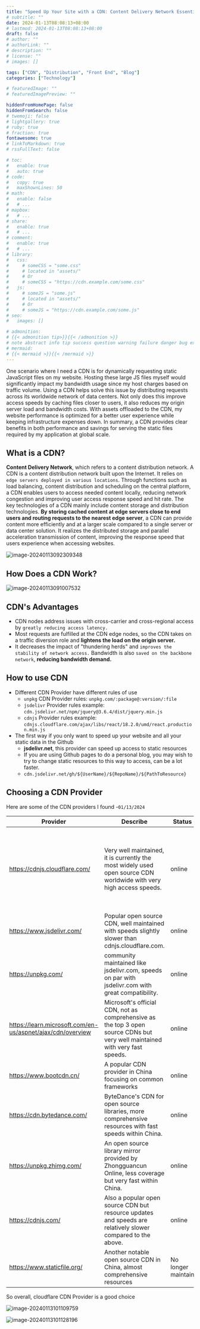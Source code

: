 ```yaml
---
title: "Speed Up Your Site with a CDN: Content Delivery Network Essentials"
# subtitle: ""
date: 2024-01-13T08:08:13+08:00
# lastmod: 2024-01-13T08:08:13+08:00
draft: false
# author: ""
# authorLink: ""
# description: ""
# license: ""
# images: []

tags: ["CDN", "Distribution", "Front End", "Blog"]
categories: ["Technology"]

# featuredImage: ""
# featuredImagePreview: ""

hiddenFromHomePage: false
hiddenFromSearch: false
# twemoji: false
# lightgallery: true
# ruby: true
# fraction: true
fontawesome: true
# linkToMarkdown: true
# rssFullText: false

# toc:
#   enable: true
#   auto: true
# code:
#   copy: true
#   maxShownLines: 50
# math:
#   enable: false
#   # ...
# mapbox:
#   # ...
# share:
#   enable: true
#   # ...
# comment:
#   enable: true
#   # ...
# library:
#   css:
#     # someCSS = "some.css"
#     # located in "assets/"
#     # Or
#     # someCSS = "https://cdn.example.com/some.css"
#   js:
#     # someJS = "some.js"
#     # located in "assets/"
#     # Or
#     # someJS = "https://cdn.example.com/some.js"
# seo:
#   images: []

# admonition:
# {{< admonition tip>}}{{< /admonition >}}
# note abstract info tip success question warning failure danger bug example quote
# mermaid:
# {{< mermaid >}}{{< /mermaid >}}
---
```


One scenario where I need a CDN is for dynamically requesting static JavaScript files on my website. Hosting these large JS files myself would significantly impact my bandwidth usage since my host charges based on traffic volume. Using a CDN helps solve this issue by distributing requests across its worldwide network of data centers. Not only does this improve access speeds by caching files closer to users, it also reduces my origin server load and bandwidth costs. With assets offloaded to the CDN, my website performance is optimized for a better user experience while keeping infrastructure expenses down. In summary, a CDN provides clear benefits in both performance and savings for serving the static files required by my application at global scale.

<!--more-->

## What is a CDN?

**Content Delivery Network**, which refers to a content distribution network. A CDN is a content distribution network built upon the Internet. It relies on `edge servers deployed in various locations`. Through functions such as load balancing, content distribution and scheduling on the central platform, a CDN enables users to access needed content locally, reducing network congestion and improving user access response speed and hit rate. The key technologies of a CDN mainly include content storage and distribution technologies. **By storing cached content at edge servers close to end users and routing requests to the nearest edge server**, a CDN can provide content more efficiently and at a larger scale compared to a single server or data center solution. It realizes the distributed storage and parallel acceleration transmission of content, improving the response speed that users experience when accessing websites.

![image-20240113092309348](image-20240113092309348.png " ")

## How Does a CDN Work?

![image-20240113091007532](image-20240113091007532.png " ")

## CDN's Advantages

+ CDN nodes address issues with cross-carrier and cross-regional access by `greatly reducing access latency.`
+ Most requests are fulfilled at the CDN edge nodes, so the CDN takes on a traffic diversion role and **lightens the load on the origin server.**
+ It decreases the impact of "thundering herds" and `improves the stability of network access.` Bandwidth is also `saved on the backbone network`, **reducing bandwidth demand.**

## How to use CDN

- Different CDN Provider have different rules of use
  - `unpkg` CDN Provider rules: `unpkg.com/:package@:version/:file`
  - `jsdelivr` Provider rules example: `cdn.jsdelivr.net/npm/jquery@3.6.4/dist/jquery.min.js`
  - `cdnjs` Provider rules example: `cdnjs.cloudflare.com/ajax/libs/react/18.2.0/umd/react.production.min.js`
- The first way if you only want to speed up your website and all your static data in the Github
  + **jsdelivr.net**, this provider can speed up access to static resources
  + If you are using Github pages to do a personal blog, you may wish to try to change static resources to this way to access, can be a lot faster. 
  + `cdn.jsdelivr.net/gh/${UserName}/${RepoName}/${PathToResource}`

## Choosing a CDN Provider

Here are some of the CDN providers I found -`01/13/2024`

| Provider                                                   | Describe                                                     | Status             | Speed                                                        |
| ---------------------------------------------------------- | ------------------------------------------------------------ | ------------------ | ------------------------------------------------------------ |
| https://cdnjs.cloudflare.com/                              | Very well maintained, it is currently the most widely used open source CDN worldwide with very high access speeds. | online             | -Average 152ms Latency in China<br />-Average 5ms in the whole world |
| https://www.jsdelivr.com/                                  | Popular open source CDN, well maintained with speeds slightly slower than cdnjs.cloudflare.com. | online             | -209ms<br />-15ms                                            |
| https://unpkg.com/                                         | community maintained like jsdelivr.com, speeds on par with jsdelivr.com with great compatibility. | online             | -limited in China<br />-4ms                                  |
| https://learn.microsoft.com/en-us/aspnet/ajax/cdn/overview | Microsoft's official CDN, not as comprehensive as the top 3 open source CDNs but very well maintained with very fast speeds. | online             | -21ms<br />-6ms                                              |
| https://www.bootcdn.cn/                                    | A popular CDN provider in China focusing on common frameworks | online             | -26ms<br />-209ms                                            |
| https://cdn.bytedance.com/                                 | ByteDance's CDN for open source libraries, more comprehensive resources with fast speeds within China. | online             | -28ms<br />-186ms                                            |
| https://unpkg.zhimg.com/                                   | An open source library mirror provided by Zhongguancun Online, less coverage but very fast within China. | online             | -6ms<br />-14ms                                              |
| https://cdnjs.com/                                         | Also a popular open source CDN but resource updates and speeds are relatively slower compared to the above. | online             | -limited in China<br />-7ms                                  |
| https://www.staticfile.org/                                | Another notable open source CDN in China, almost comprehensive resources | No longer maintain | -6ms<br />-10ms                                              |

So overall, cloudflare CDN Provider is a good choice

![image-20240113101109759](image-20240113101109759.png " ")

![image-20240113101128196](image-20240113101128196.png " ")
